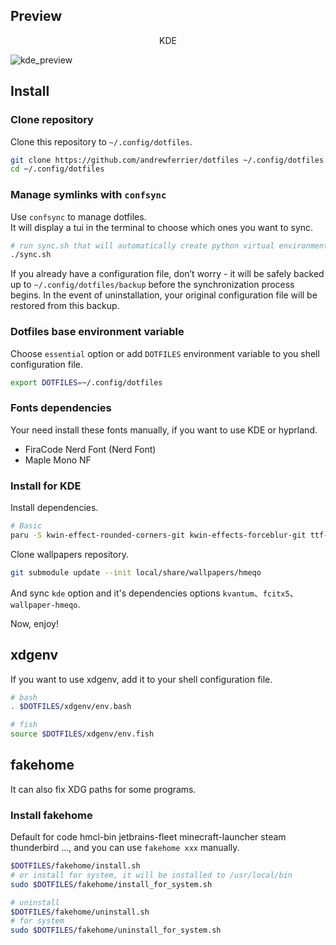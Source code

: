 ## Preview

<div style="text-align:center">
KDE
</div>

![kde_preview](https://github.com/user-attachments/assets/4047bdae-dc57-426d-93d6-8774c10fc743)

## Install

### Clone repository

Clone this repository to `~/.config/dotfiles`.

```bash
git clone https://github.com/andrewferrier/dotfiles ~/.config/dotfiles
cd ~/.config/dotfiles
```

### Manage symlinks with `confsync`

Use `confsync` to manage dotfiles.  
It will display a tui in the terminal to choose which ones you want to sync.

```bash
# run sync.sh that will automatically create python virtual environment and start `confsync tui`
./sync.sh
```

If you already have a configuration file, don’t worry - it will be safely backed up to `~/.config/dotfiles/backup` before the synchronization process begins.
In the event of uninstallation, your original configuration file will be restored from this backup.

### Dotfiles base environment variable

Choose `essential` option or add `DOTFILES` environment variable to you shell configuration file.

```bash
export DOTFILES=~/.config/dotfiles
```

### Fonts dependencies

Your need install these fonts manually, if you want to use KDE or hyprland.

- FiraCode Nerd Font (Nerd Font)
- Maple Mono NF

### Install for KDE

Install dependencies.

```bash
# Basic
paru -S kwin-effect-rounded-corners-git kwin-effects-forceblur-git ttf-maple
```

Clone wallpapers repository.

```bash
git submodule update --init local/share/wallpapers/hmeqo
```

And sync `kde` option and it's dependencies options `kvantum`、`fcitx5`、`wallpaper-hmeqo`.

Now, enjoy!

## xdgenv

If you want to use xdgenv, add it to your shell configuration file.

```bash
# bash
. $DOTFILES/xdgenv/env.bash

# fish
source $DOTFILES/xdgenv/env.fish
```

## fakehome

It can also fix XDG paths for some programs.

### Install fakehome

Default for code hmcl-bin jetbrains-fleet minecraft-launcher steam thunderbird ..., and you can use `fakehome xxx` manually.

```bash
$DOTFILES/fakehome/install.sh
# or install for system, it will be installed to /usr/local/bin
sudo $DOTFILES/fakehome/install_for_system.sh

# uninstall
$DOTFILES/fakehome/uninstall.sh
# for system
sudo $DOTFILES/fakehome/uninstall_for_system.sh
```
